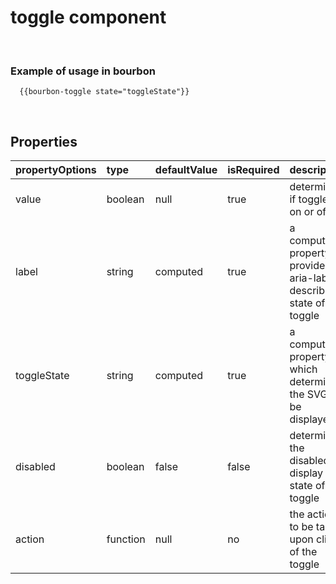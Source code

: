 # toggle component
&nbsp;

### Example of usage in bourbon
```
  {{bourbon-toggle state="toggleState"}}
```
&nbsp;

## Properties
| propertyOptions | type | defaultValue | isRequired | description | options |
|----------|:----------|:--------------|:------------|:-------------|:------|
| value | boolean | null | true | determines if toggle is on or off ||
| label | string | computed | true | a computed property to provide aria-label describing state of toggle | |
| toggleState | string | computed | true | a computed property which determines the SVG to be displayed ||
| disabled | boolean | false | false | determines the disabled display state of the toggle||
| action | function | null | no  | the action to be taken upon click of the toggle ||
